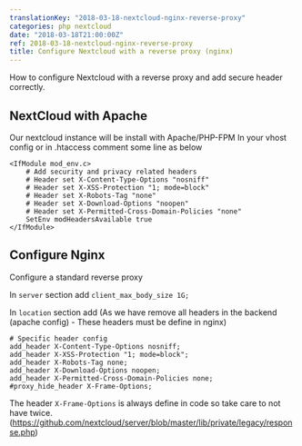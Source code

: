 ```yaml
---
translationKey: "2018-03-18-nextcloud-nginx-reverse-proxy"
categories: php nextcloud
date: "2018-03-18T21:00:00Z"
ref: 2018-03-18-nextcloud-nginx-reverse-proxy
title: Configure Nextcloud with a reverse proxy (nginx)
---
```


How to configure Nextcloud with a reverse proxy and add secure header correctly.

## NextCloud with Apache
Our nextcloud instance will be install with Apache/PHP-FPM
In your vhost config or in .htaccess comment some line as below
```
<IfModule mod_env.c>
    # Add security and privacy related headers
    # Header set X-Content-Type-Options "nosniff"
    # Header set X-XSS-Protection "1; mode=block"
    # Header set X-Robots-Tag "none"
    # Header set X-Download-Options "noopen"
    # Header set X-Permitted-Cross-Domain-Policies "none"
    SetEnv modHeadersAvailable true
</IfModule>
```

## Configure Nginx
Configure a standard reverse proxy

In `server` section add `client_max_body_size 1G;`

In `location` section add
(As we have remove all headers in the backend (apache config) - These headers must be define in nginx)
```
# Specific header config
add_header X-Content-Type-Options nosniff;
add_header X-XSS-Protection "1; mode=block";
add_header X-Robots-Tag none;
add_header X-Download-Options noopen;
add_header X-Permitted-Cross-Domain-Policies none;
#proxy_hide_header X-Frame-Options;
```

The header `X-Frame-Options` is always define in code so take care to not have twice.
(https://github.com/nextcloud/server/blob/master/lib/private/legacy/response.php)

